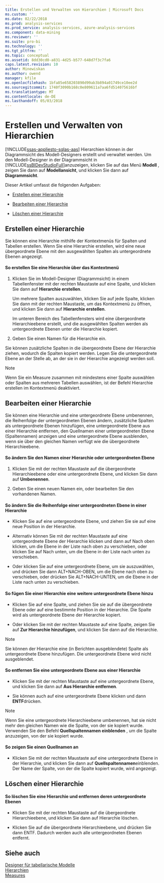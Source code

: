 ```yaml
---
title: Erstellen und Verwalten von Hierarchien | Microsoft Docs
ms.custom: ''
ms.date: 02/22/2018
ms.prod: analysis-services
ms.prod_service: analysis-services, azure-analysis-services
ms.component: data-mining
ms.reviewer: ''
ms.suite: pro-bi
ms.technology: ''
ms.tgt_pltfrm: ''
ms.topic: conceptual
ms.assetid: 8dd30cd0-a831-4d25-b577-648d7f3c7fa6
caps.latest.revision: 10
author: Minewiskan
ms.author: owend
manager: kfile
ms.openlocfilehash: 1bfa85e658203890d99ab3b894a01749ce10ee2d
ms.sourcegitcommit: 1740f3090b168c0e809611a7aa6fd514075616bf
ms.translationtype: MT
ms.contentlocale: de-DE
ms.lasthandoff: 05/03/2018
---
```

# <a name="create-and-manage-hierarchies"></a>Erstellen und Verwalten von Hierarchien 
[!INCLUDE[ssas-appliesto-sqlas-aas](../../includes/ssas-appliesto-sqlas-aas.md)]
  Hierarchien können in der Diagrammsicht des Modell-Designers erstellt und verwaltet werden. Um den Modell-Designer in der Diagrammsicht in [!INCLUDE[ssBIDevStudioFull](../../includes/ssbidevstudiofull-md.md)]anzuzeigen, klicken Sie auf das Menü **Modell** , zeigen Sie dann auf **Modellansicht**, und klicken Sie dann auf **Diagrammsicht**.  
  
 Dieser Artikel umfasst die folgenden Aufgaben:  
  
-   [Erstellen einer Hierarchie](#bkmk_create)  
  
-   [Bearbeiten einer Hierarchie](#bkmk_edit)  
  
-   [Löschen einer Hierarchie](#bkmk_delete)  
  
##  <a name="bkmk_create"></a> Erstellen einer Hierarchie  
 Sie können eine Hierarchie mithilfe der Kontextmenüs für Spalten und Tabellen erstellen. Wenn Sie eine Hierarchie erstellen, wird eine neue übergeordnete Ebene mit den ausgewählten Spalten als untergeordnete Ebenen angezeigt.  
  
#### <a name="to-create-a-hierarchy-from-the-context-menu"></a>So erstellen Sie eine Hierarchie über das Kontextmenü  
  
1.  Klicken Sie im Modell-Designer (Diagrammsicht) in einem Tabellenfenster mit der rechten Maustaste auf eine Spalte, und klicken Sie dann auf **Hierarchie erstellen**.  
  
     Um mehrere Spalten auszuwählen, klicken Sie auf jede Spalte, klicken Sie dann mit der rechten Maustaste, um das Kontextmenü zu öffnen, und klicken Sie dann auf **Hierarchie erstellen**.  
  
     Im unteren Bereich des Tabellenfensters wird eine übergeordnete Hierarchieebene erstellt, und die ausgewählten Spalten werden als untergeordnete Ebenen unter die Hierarchie kopiert.  
  
2.  Geben Sie einen Namen für die Hierarchie ein.  
  
 Sie können zusätzliche Spalten in die übergeordnete Ebene der Hierarchie ziehen, wodurch die Spalten kopiert werden. Legen Sie die untergeordnete Ebene an der Stelle ab, an der sie in der Hierarchie angezeigt werden soll.  
  
> [!NOTE]  
>  Wenn Sie ein Measure zusammen mit mindestens einer Spalte auswählen oder Spalten aus mehreren Tabellen auswählen, ist der Befehl Hierarchie erstellen im Kontextmenü deaktiviert.  
  
##  <a name="bkmk_edit"></a> Bearbeiten einer Hierarchie  
 Sie können eine Hierarchie und eine untergeordnete Ebene umbenennen, die Reihenfolge der untergeordneten Ebenen ändern, zusätzliche Spalten als untergeordnete Ebenen hinzufügen, eine untergeordnete Ebene aus einer Hierarchie entfernen, den Quellnamen einer untergeordneten Ebene (Spaltennamen) anzeigen und eine untergeordnete Ebene ausblenden, wenn sie über den gleichen Namen verfügt wie die übergeordnete Hierarchieebene.  
  
#### <a name="to-change-the-name-of-a-hierarchy-or-child-level"></a>So ändern Sie den Namen einer Hierarchie oder untergeordneten Ebene  
  
1.  Klicken Sie mit der rechten Maustaste auf die übergeordnete Hierarchieebene oder eine untergeordnete Ebene, und klicken Sie dann auf **Umbenennen**.  
  
2.  Geben Sie einen neuen Namen ein, oder bearbeiten Sie den vorhandenen Namen.  
  
#### <a name="to-change-the-order-of-a-child-level-in-a-hierarchy"></a>So ändern Sie die Reihenfolge einer untergeordneten Ebene in einer Hierarchie  
  
-   Klicken Sie auf eine untergeordnete Ebene, und ziehen Sie sie auf eine neue Position in der Hierarchie.  
  
-   Alternativ können Sie mit der rechten Maustaste auf eine untergeordnete Ebene der Hierarchie klicken und dann auf Nach oben klicken, um die Ebene in der Liste nach oben zu verschieben, oder klicken Sie auf Nach unten, um die Ebene in der Liste nach unten zu verschieben.  
  
-   Oder klicken Sie auf eine untergeordnete Ebene, um sie auszuwählen, und drücken Sie dann ALT+NACH-OBEN, um die Ebene nach oben zu verschieben, oder drücken Sie ALT+NACH-UNTEN, um die Ebene in der Liste nach unten zu verschieben.  
  
#### <a name="to-add-another-child-level-to-a-hierarchy"></a>So fügen Sie einer Hierarchie eine weitere untergeordnete Ebene hinzu  
  
-   Klicken Sie auf eine Spalte, und ziehen Sie sie auf die übergeordnete Ebene oder auf eine bestimmte Position in der Hierarchie. Die Spalte wird als untergeordnete Ebene der Hierarchie kopiert.  
  
-   Oder klicken Sie mit der rechten Maustaste auf eine Spalte, zeigen Sie auf **Zur Hierarchie hinzufügen**, und klicken Sie dann auf die Hierarchie.  
  
> [!NOTE]  
>  Sie können der Hierarchie eine (in Berichten ausgeblendete) Spalte als untergeordnete Ebene hinzufügen. Die untergeordnete Ebene wird nicht ausgeblendet.  
  
#### <a name="to-remove-a-child-level-from-a-hierarchy"></a>So entfernen Sie eine untergeordnete Ebene aus einer Hierarchie  
  
-   Klicken Sie mit der rechten Maustaste auf eine untergeordnete Ebene, und klicken Sie dann auf **Aus Hierarchie entfernen**.  
  
-   Sie können auch auf eine untergeordnete Ebene klicken und dann **ENTF**drücken.  
  
> [!NOTE]  
>  Wenn Sie eine untergeordnete Hierarchieebene umbenennen, hat sie nicht mehr den gleichen Namen wie die Spalte, von der sie kopiert wurde. Verwenden Sie den Befehl **Quellspaltennamen einblenden** , um die Spalte anzuzeigen, von der sie kopiert wurde.  
  
#### <a name="to-show-a-source-name"></a>So zeigen Sie einen Quellnamen an  
  
-   Klicken Sie mit der rechten Maustaste auf eine untergeordnete Ebene in der Hierarchie, und klicken Sie dann auf **Quellspaltennamen**einblenden. Der Name der Spalte, von der die Spalte kopiert wurde, wird angezeigt.  
  
##  <a name="bkmk_delete"></a> Löschen einer Hierarchie  
  
#### <a name="to-delete-a-hierarchy-and-remove-its-child-levels"></a>So löschen Sie eine Hierarchie und entfernen deren untergeordnete Ebenen  
  
-   Klicken Sie mit der rechten Maustaste auf die übergeordnete Hierarchieebene, und klicken Sie dann auf Hierarchie löschen.  
  
-   Klicken Sie auf die übergeordnete Hierarchieebene, und drücken Sie dann ENTF. Dadurch werden auch alle untergeordneten Ebenen entfernt.  
  
## <a name="see-also"></a>Siehe auch  
 [Designer für tabellarische Modelle ](../../analysis-services/tabular-models/tabular-model-designer-ssas.md)   
 [Hierarchien](../../analysis-services/tabular-models/hierarchies-ssas-tabular.md)   
 [Measures](../../analysis-services/tabular-models/measures-ssas-tabular.md)  
  
  
